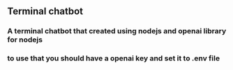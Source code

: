 ## Terminal chatbot
### A terminal chatbot that created using nodejs and openai library for nodejs
### to use that you should have a openai key and set it to .env file
